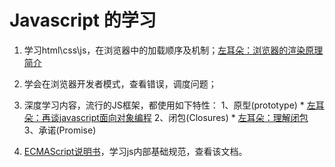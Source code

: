 # Javascript 的学习
1. 学习html\css\js，在浏览器中的加载顺序及机制；[左耳朵：浏览器的渲染原理简介](https://coolshell.cn/articles/9666.html)
2. 学会在浏览器开发者模式，查看错误，调度问题； 
3. 深度学习内容，流行的JS框架，都使用如下特性：
    1、原型(prototype)
        * [左耳朵：再谈javascript面向对象编程](https://coolshell.cn/articles/6668.html)
    2、闭包(Closures)
        * [左耳朵：理解闭包](https://coolshell.cn/articles/6731.html)
    3、承诺(Promise)
     
4. [ECMAScript说明书](http://www.ecma-international.org/ecma-262/8.0/index.html)，学习js内部基础规范，查看该文档。
